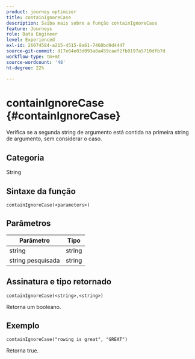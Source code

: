 ```yaml
---
product: journey optimizer
title: containIgnoreCase
description: Saiba mais sobre a função containIgnoreCase
feature: Journeys
role: Data Engineer
level: Experienced
exl-id: 26074584-a215-4515-8a61-7460bd9d4447
source-git-commit: d17e64e03d093a8a459caef2fb0197a5710dfb7d
workflow-type: tm+mt
source-wordcount: '48'
ht-degree: 22%

---
```


# containIgnoreCase {#containIgnoreCase}

Verifica se a segunda string de argumento está contida na primeira string de argumento, sem considerar o caso.

## Categoria

String

## Sintaxe da função

`containIgnoreCase(<parameters>)`

## Parâmetros

| Parâmetro | Tipo |
|-----------|------------------|
| string | string |
| string pesquisada | string |

## Assinatura e tipo retornado

`containIgnoreCase(<string>,<string>)`

Retorna um booleano.

## Exemplo

`containIgnoreCase("rowing is great", "GREAT")`

Retorna true.
